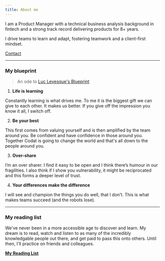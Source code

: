 ```yaml
---
title: About me
---
```


I am a Product Manager with a technical business analysis background in fintech and a strong track record delivering products for 8+ years.

I drive teams to learn and adapt, fostering teamwork and a client-first mindset.

[Contact](mailto:andrewdurbanjackson@gmail.com)

---

### My blueprint

> An ode to [Luc Levesque's Blueprint](https://luclevesque.com/blogs/luc-levesques-blog/leader-blueprint-how-to-help-new-employees-be-rockstars-a-new-approach)

1. **Life is learning**


Constantly learning is what drives me. To me it is the biggest gift we can give to each other. It makes us better. If you give off the impression you know it all, I switch off.

2. **Be your best**


This first comes from valuing yourself and is then amplified by the team around you. Be confident and have confidence in those around you. Together Codat is going to change the world and that's all down to the people around you.

3. **Over-share**


I’m an over sharer. I find it easy to be open and I think there’s humour in our fragilities. I also think if I show you vulnerability, it might be reciprocated and this forms a deeper level of trust.

4. **Your differences make the difference**


I will see and champion the things you do well, that I don’t. This is what makes teams succeed (and the robots lose).

---

### My reading list

We've never been in a more accessible age to discover and learn. My dream is to read, watch and listen to as many of the incredibly knowledgable people out there, and get paid to pass this onto others. Until then, I'll practice on friends and colleagues.


[**My Reading List**](https://www.goodreads.com/review/list/178076303-andrew-d-urban-jackson?shelf=read)